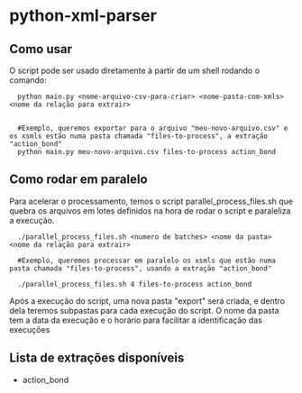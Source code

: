 # python-xml-parser

## Como usar

O script pode ser usado diretamente à partir de um shell rodando o comando:

```
  python main.py <nome-arquivo-csv-para-criar> <nome-pasta-com-xmls> <nome da relação para extrair>


  #Exemplo, queremos exportar para o arquivo "meu-novo-arquivo.csv" e os xsmls estão numa pasta chamada "files-to-process", a extração "action_bond"
  python main.py meu-novo-arquivo.csv files-to-process action_bond

```

## Como rodar em paralelo

Para acelerar o processamento, temos o script parallel_process_files.sh que quebra os arquivos em lotes definidos na hora de rodar o script e paraleliza a execução.

```
  ./parallel_process_files.sh <numero de batches> <nome da pasta> <nome da relação para extrair>

  #Exemplo, queremos processar em paralelo os xsmls que estão numa pasta chamada "files-to-process", usando a extração "action_bond"

  ./parallel_process_files.sh 4 files-to-process action_bond
```

Após a execução do script, uma nova pasta "export" será criada, e dentro dela teremos subpastas para cada execução do script. O nome da pasta tem a data da execução e o horário para facilitar a identificação das execuções

## Lista de extrações disponíveis

* action_bond